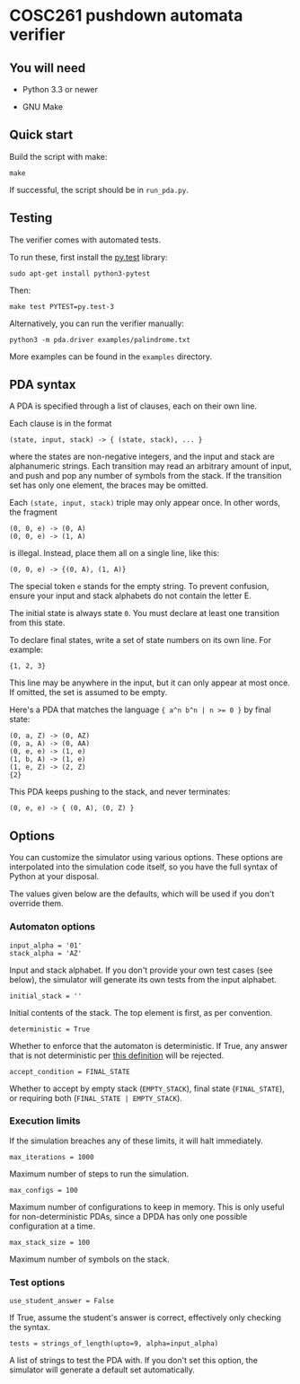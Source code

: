 COSC261 pushdown automata verifier
==================================

You will need
-------------

* Python 3.3 or newer

* GNU Make


Quick start
-----------

Build the script with make:

    make

If successful, the script should be in `run_pda.py`.


Testing
-------

The verifier comes with automated tests.

To run these, first install the [py.test][] library:

    sudo apt-get install python3-pytest

Then:

    make test PYTEST=py.test-3

Alternatively, you can run the verifier manually:

    python3 -m pda.driver examples/palindrome.txt

More examples can be found in the `examples` directory.

[py.test]: http://pytest.org/


PDA syntax
----------

A PDA is specified through a list of clauses, each on their own line.

Each clause is in the format

    (state, input, stack) -> { (state, stack), ... }

where the states are non-negative integers, and the input and stack are
alphanumeric strings. Each transition may read an arbitrary amount of
input, and push and pop any number of symbols from the stack. If the
transition set has only one element, the braces may be omitted.

Each `(state, input, stack)` triple may only appear once. In other
words, the fragment

    (0, 0, e) -> (0, A)
    (0, 0, e) -> (1, A)

is illegal. Instead, place them all on a single line, like this:

    (0, 0, e) -> {(0, A), (1, A)}

The special token `e` stands for the empty string. To prevent confusion,
ensure your input and stack alphabets do not contain the letter E.

The initial state is always state `0`. You must declare at least one
transition from this state.

To declare final states, write a set of state numbers on its own line.
For example:

    {1, 2, 3}

This line may be anywhere in the input, but it can only appear at most
once. If omitted, the set is assumed to be empty.

Here's a PDA that matches the language `{ a^n b^n | n >= 0 }` by final
state:

    (0, a, Z) -> (0, AZ)
    (0, a, A) -> (0, AA)
    (0, e, e) -> (1, e)
    (1, b, A) -> (1, e)
    (1, e, Z) -> (2, Z)
    {2}

This PDA keeps pushing to the stack, and never terminates:

    (0, e, e) -> { (0, A), (0, Z) }


Options
-------

You can customize the simulator using various options. These options are
interpolated into the simulation code itself, so you have the full
syntax of Python at your disposal.

The values given below are the defaults, which will be used if you don't
override them.


### Automaton options

    input_alpha = '01'
    stack_alpha = 'AZ'

Input and stack alphabet. If you don't provide your own test cases (see
below), the simulator will generate its own tests from the input
alphabet.

    initial_stack = ''

Initial contents of the stack. The top element is first, as per
convention.

    deterministic = True

Whether to enforce that the automaton is deterministic. If True, any
answer that is not deterministic per [this definition][1] will be
rejected.

[1]: https://en.wikipedia.org/wiki/Deterministic_pushdown_automaton#Formal_definition

    accept_condition = FINAL_STATE

Whether to accept by empty stack (`EMPTY_STACK`), final state
(`FINAL_STATE`), or requiring both (`FINAL_STATE | EMPTY_STACK`).


### Execution limits

If the simulation breaches any of these limits, it will halt
immediately.

    max_iterations = 1000

Maximum number of steps to run the simulation.

    max_configs = 100

Maximum number of configurations to keep in memory. This is only useful
for non-deterministic PDAs, since a DPDA has only one possible
configuration at a time.

    max_stack_size = 100

Maximum number of symbols on the stack.


### Test options

    use_student_answer = False

If True, assume the student's answer is correct, effectively only
checking the syntax.

    tests = strings_of_length(upto=9, alpha=input_alpha)

A list of strings to test the PDA with. If you don't set this option,
the simulator will generate a default set automatically.
